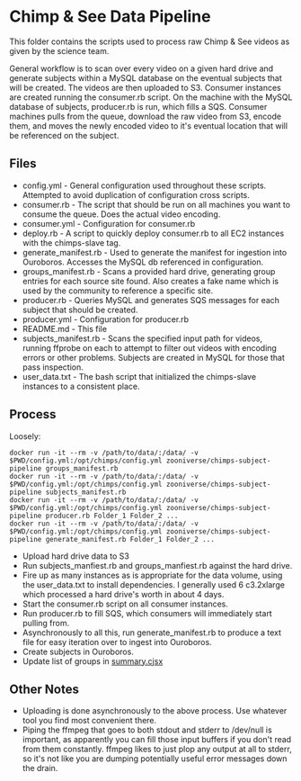 # Chimp & See Data Pipeline
This folder contains the scripts used to process raw Chimp & See videos as given
by the science team.

General workflow is to scan over every video on a given hard drive and generate
subjects within a MySQL database on the eventual subjects that will be created.
The videos are then uploaded to S3. Consumer instances are created running the
consumer.rb script. On the machine with the MySQL database of subjects,
producer.rb is run, which fills a SQS. Consumer machines pulls from the queue,
download the raw video from S3, encode them, and moves the newly encoded video
to it's eventual location that will be referenced on the subject.

## Files
- config.yml - General configuration used throughout these scripts. Attempted to
  avoid duplication of configuration cross scripts.
- consumer.rb - The script that should be run on all machines you want to
  consume the queue. Does the actual video encoding.
- consumer.yml - Configuration for consumer.rb
- deploy.rb - A script to quickly deploy consumer.rb to all EC2 instances with
  the chimps-slave tag.
- generate_manifest.rb - Used to generate the manifest for ingestion into
  Ouroboros. Accesses the MySQL db referenced in configuration.
- groups_manifest.rb - Scans a provided hard drive, generating group entries for
  each source site found. Also creates a fake name which is used by the
  community to reference a specific site.
- producer.rb - Queries MySQL and generates SQS messages for each subject that
  should be created.
- producer.yml - Configuration for producer.rb
- README.md - This file
- subjects_manifest.rb - Scans the specified input path for videos, running
  ffprobe on each to attempt to filter out videos with encoding errors or other
  problems. Subjects are created in MySQL for those that pass inspection.
- user_data.txt - The bash script that initialized the chimps-slave instances to
  a consistent place.

## Process
Loosely:

```
docker run -it --rm -v /path/to/data/:/data/ -v $PWD/config.yml:/opt/chimps/config.yml zooniverse/chimps-subject-pipeline groups_manifest.rb
docker run -it --rm -v /path/to/data/:/data/ -v $PWD/config.yml:/opt/chimps/config.yml zooniverse/chimps-subject-pipeline subjects_manifest.rb
docker run -it --rm -v /path/to/data/:/data/ -v $PWD/config.yml:/opt/chimps/config.yml zooniverse/chimps-subject-pipeline producer.rb Folder_1 Folder_2 ...
docker run -it --rm -v /path/to/data/:/data/ -v $PWD/config.yml:/opt/chimps/config.yml zooniverse/chimps-subject-pipeline generate_manifest.rb Folder_1 Folder_2 ...
```

- Upload hard drive data to S3
- Run subjects_manfiest.rb and groups_manfiest.rb against the hard drive.
- Fire up as many instances as is appropriate for the data volume, using the
  user_data.txt to install dependencies. I generally used 6 c3.2xlarge which
  processed a hard drive's worth in about 4 days.
- Start the consumer.rb script on all consumer instances.
- Run producer.rb to fill SQS, which consumers will immediately start pulling
  from.
- Asynchronously to all this, run generate_manifest.rb to produce a text file
  for easy iteration over to ingest into Ouroboros.
- Create subjects in Ouroboros.
- Update list of groups in [summary.cjsx](https://github.com/zooniverse/chimpandsee/blob/master/app/annotation/summary.cjsx)

## Other Notes
- Uploading is done asynchronously to the above process. Use whatever tool you
  find most convenient there.
- Piping the ffmpeg that goes to both stdout and stderr to /dev/null is
  important, as apparently you can fill those input buffers if you don't read
  from them constantly. ffmpeg likes to just plop any output at all to stderr,
  so it's not like you are dumping potentially useful error messages down the
  drain.
